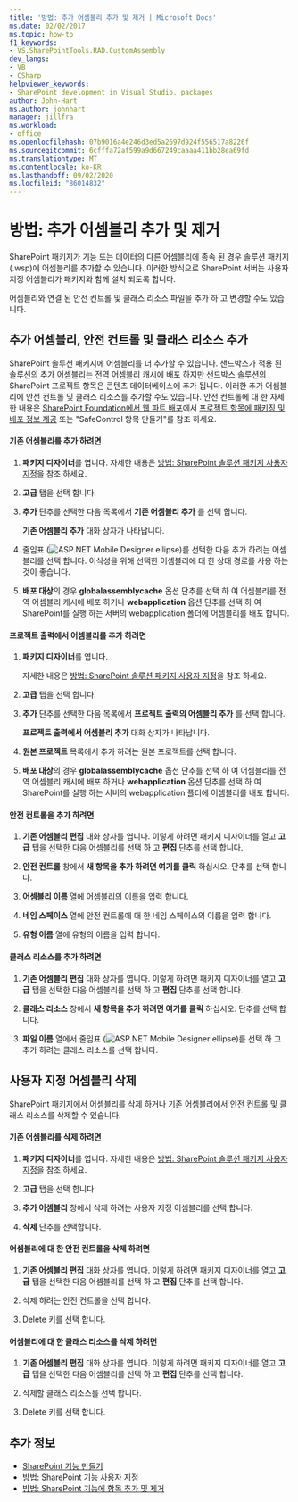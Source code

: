 ```yaml
---
title: '방법: 추가 어셈블리 추가 및 제거 | Microsoft Docs'
ms.date: 02/02/2017
ms.topic: how-to
f1_keywords:
- VS.SharePointTools.RAD.CustomAssembly
dev_langs:
- VB
- CSharp
helpviewer_keywords:
- SharePoint development in Visual Studio, packages
author: John-Hart
ms.author: johnhart
manager: jillfra
ms.workload:
- office
ms.openlocfilehash: 07b9016a4e246d3ed5a2697d924f556517a8226f
ms.sourcegitcommit: 6cfffa72af599a9d667249caaaa411bb28ea69fd
ms.translationtype: MT
ms.contentlocale: ko-KR
ms.lasthandoff: 09/02/2020
ms.locfileid: "86014832"
---
```

# <a name="how-to-add-and-remove-additional-assemblies"></a>방법: 추가 어셈블리 추가 및 제거
  SharePoint 패키지가 기능 또는 데이터의 다른 어셈블리에 종속 된 경우 솔루션 패키지 (.wsp)에 어셈블리를 추가할 수 있습니다. 이러한 방식으로 SharePoint 서버는 사용자 지정 어셈블리가 패키지와 함께 설치 되도록 합니다.

 어셈블리와 연결 된 안전 컨트롤 및 클래스 리소스 파일을 추가 하 고 변경할 수도 있습니다.

## <a name="add-additional-assemblies-safe-controls-and-class-resources"></a>추가 어셈블리, 안전 컨트롤 및 클래스 리소스 추가
 SharePoint 솔루션 패키지에 어셈블리를 더 추가할 수 있습니다. 샌드박스가 적용 된 솔루션의 추가 어셈블리는 전역 어셈블리 캐시에 배포 하지만 샌드박스 솔루션의 SharePoint 프로젝트 항목은 콘텐츠 데이터베이스에 추가 됩니다. 이러한 추가 어셈블리에 안전 컨트롤 및 클래스 리소스를 추가할 수도 있습니다. 안전 컨트롤에 대 한 자세한 내용은 [SharePoint Foundation에서 웹 파트 배포](/previous-versions/office/developer/sharepoint-2010/cc768621(v=office.14))에서 [프로젝트 항목에 패키징 및 배포 정보 제공](../sharepoint/providing-packaging-and-deployment-information-in-project-items.md) 또는 "SafeControl 항목 만들기"를 참조 하세요.

#### <a name="to-add-an-existing-assembly"></a>기존 어셈블리를 추가 하려면

1. **패키지 디자이너**를 엽니다. 자세한 내용은 [방법: SharePoint 솔루션 패키지 사용자 지정](../sharepoint/how-to-customize-a-sharepoint-solution-package.md)을 참조 하세요.

2. **고급** 탭을 선택 합니다.

3. **추가** 단추를 선택한 다음 목록에서 **기존 어셈블리 추가** 를 선택 합니다.

     **기존 어셈블리 추가** 대화 상자가 나타납니다.

4. 줄임표 (![ASP.NET Mobile Designer ellipse](../sharepoint/media/mwellipsis.gif "ASP.NET 모바일 디자이너 줄임표"))를 선택한 다음 추가 하려는 어셈블리를 선택 합니다. 이식성을 위해 선택한 어셈블리에 대 한 상대 경로를 사용 하는 것이 좋습니다.

5. **배포 대상**의 경우 **globalassemblycache** 옵션 단추를 선택 하 여 어셈블리를 전역 어셈블리 캐시에 배포 하거나 **webapplication** 옵션 단추를 선택 하 여 SharePoint를 실행 하는 서버의 webapplication 폴더에 어셈블리를 배포 합니다.

#### <a name="to-add-an-assembly-from-project-output"></a>프로젝트 출력에서 어셈블리를 추가 하려면

1. **패키지 디자이너**를 엽니다.

     자세한 내용은 [방법: SharePoint 솔루션 패키지 사용자 지정](../sharepoint/how-to-customize-a-sharepoint-solution-package.md)을 참조 하세요.

2. **고급** 탭을 선택 합니다.

3. **추가** 단추를 선택한 다음 목록에서 **프로젝트 출력의 어셈블리 추가** 를 선택 합니다.

     **프로젝트 출력에서 어셈블리 추가** 대화 상자가 나타납니다.

4. **원본 프로젝트** 목록에서 추가 하려는 원본 프로젝트를 선택 합니다.

5. **배포 대상**의 경우 **globalassemblycache** 옵션 단추를 선택 하 여 어셈블리를 전역 어셈블리 캐시에 배포 하거나 **webapplication** 옵션 단추를 선택 하 여 SharePoint를 실행 하는 서버의 webapplication 폴더에 어셈블리를 배포 합니다.

#### <a name="to-add-a-safe-control"></a>안전 컨트롤을 추가 하려면

1. **기존 어셈블리 편집** 대화 상자를 엽니다. 이렇게 하려면 패키지 디자이너를 열고 **고급** 탭을 선택한 다음 어셈블리를 선택 하 고 **편집** 단추를 선택 합니다.

2. **안전 컨트롤** 창에서 **새 항목을 추가 하려면 여기를 클릭** 하십시오. 단추를 선택 합니다.

3. **어셈블리 이름** 열에 어셈블리의 이름을 입력 합니다.

4. **네임 스페이스** 열에 안전 컨트롤에 대 한 네임 스페이스의 이름을 입력 합니다.

5. **유형 이름** 열에 유형의 이름을 입력 합니다.

#### <a name="to-add-a-class-resource"></a>클래스 리소스를 추가 하려면

1. **기존 어셈블리 편집** 대화 상자를 엽니다. 이렇게 하려면 패키지 디자이너를 열고 **고급** 탭을 선택한 다음 어셈블리를 선택 하 고 **편집** 단추를 선택 합니다.

2. **클래스 리소스** 창에서 **새 항목을 추가 하려면 여기를 클릭** 하십시오. 단추를 선택 합니다.

3. **파일 이름** 열에서 줄임표 (![ASP.NET Mobile Designer ellipse](../sharepoint/media/mwellipsis.gif "ASP.NET 모바일 디자이너 줄임표"))를 선택 하 고 추가 하려는 클래스 리소스를 선택 합니다.

## <a name="delete-custom-assemblies"></a>사용자 지정 어셈블리 삭제
 SharePoint 패키지에서 어셈블리를 삭제 하거나 기존 어셈블리에서 안전 컨트롤 및 클래스 리소스를 삭제할 수 있습니다.

#### <a name="to-delete-an-existing-assembly"></a>기존 어셈블리를 삭제 하려면

1. **패키지 디자이너**를 엽니다. 자세한 내용은 [방법: SharePoint 솔루션 패키지 사용자 지정](../sharepoint/how-to-customize-a-sharepoint-solution-package.md)을 참조 하세요.

2. **고급** 탭을 선택 합니다.

3. **추가 어셈블리** 창에서 삭제 하려는 사용자 지정 어셈블리를 선택 합니다.

4. **삭제** 단추를 선택합니다.

#### <a name="to-delete-a-safe-control-for-an-assembly"></a>어셈블리에 대 한 안전 컨트롤을 삭제 하려면

1. **기존 어셈블리 편집** 대화 상자를 엽니다. 이렇게 하려면 패키지 디자이너를 열고 **고급** 탭을 선택한 다음 어셈블리를 선택 하 고 **편집** 단추를 선택 합니다.

2. 삭제 하려는 안전 컨트롤을 선택 합니다.

3. Delete 키를 선택 합니다.

#### <a name="to-delete-a-class-resource-for-an-assembly"></a>어셈블리에 대 한 클래스 리소스를 삭제 하려면

1. **기존 어셈블리 편집** 대화 상자를 엽니다. 이렇게 하려면 패키지 디자이너를 열고 **고급** 탭을 선택한 다음 어셈블리를 선택 하 고 **편집** 단추를 선택 합니다.

2. 삭제할 클래스 리소스를 선택 합니다.

3. Delete 키를 선택 합니다.

## <a name="see-also"></a>추가 정보
- [SharePoint 기능 만들기](../sharepoint/creating-sharepoint-features.md)
- [방법: SharePoint 기능 사용자 지정](../sharepoint/how-to-customize-a-sharepoint-feature.md)
- [방법: SharePoint 기능에 항목 추가 및 제거](../sharepoint/how-to-add-and-remove-items-to-sharepoint-features.md)
